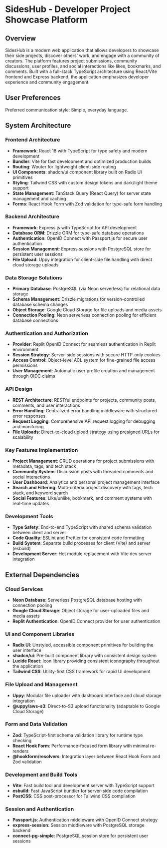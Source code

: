 # SidesHub - Developer Project Showcase Platform

## Overview

SidesHub is a modern web application that allows developers to showcase their side projects, discover others' work, and engage with a community of creators. The platform features project submissions, community discussions, user profiles, and social interactions like likes, bookmarks, and comments. Built with a full-stack TypeScript architecture using React/Vite frontend and Express backend, the application emphasizes developer experience and community engagement.

## User Preferences

Preferred communication style: Simple, everyday language.

## System Architecture

### Frontend Architecture
- **Framework**: React 18 with TypeScript for type safety and modern development
- **Bundler**: Vite for fast development and optimized production builds
- **Routing**: Wouter for lightweight client-side routing
- **UI Components**: shadcn/ui component library built on Radix UI primitives
- **Styling**: Tailwind CSS with custom design tokens and dark/light theme support
- **State Management**: TanStack Query (React Query) for server state management and caching
- **Forms**: React Hook Form with Zod validation for type-safe form handling

### Backend Architecture
- **Framework**: Express.js with TypeScript for API development
- **Database ORM**: Drizzle ORM for type-safe database operations
- **Authentication**: OpenID Connect with Passport.js for secure user authentication
- **Session Management**: Express sessions with PostgreSQL store for persistent user sessions
- **File Upload**: Uppy integration for client-side file handling with direct cloud storage uploads

### Data Storage Solutions
- **Primary Database**: PostgreSQL (via Neon serverless) for relational data storage
- **Schema Management**: Drizzle migrations for version-controlled database schema changes
- **Object Storage**: Google Cloud Storage for file uploads and media assets
- **Connection Pooling**: Neon serverless connection pooling for efficient database connections

### Authentication and Authorization
- **Provider**: Replit OpenID Connect for seamless authentication in Replit environment
- **Session Strategy**: Server-side sessions with secure HTTP-only cookies
- **Access Control**: Object-level ACL system for fine-grained file access permissions
- **User Management**: Automatic user profile creation and management through OIDC claims

### API Design
- **REST Architecture**: RESTful endpoints for projects, community posts, comments, and user interactions
- **Error Handling**: Centralized error handling middleware with structured error responses
- **Request Logging**: Comprehensive API request logging for debugging and monitoring
- **File Uploads**: Direct-to-cloud upload strategy using presigned URLs for scalability

### Key Features Implementation
- **Project Management**: CRUD operations for project submissions with metadata, tags, and tech stack
- **Community System**: Discussion posts with threaded comments and social interactions
- **User Dashboard**: Analytics and personal project management interface
- **Search and Filtering**: Multi-criteria project discovery with tags, tech stack, and keyword search
- **Social Features**: Like/unlike, bookmark, and comment systems with real-time updates

### Development Tools
- **Type Safety**: End-to-end TypeScript with shared schema validation between client and server
- **Code Quality**: ESLint and Prettier for consistent code formatting
- **Build System**: Separate build processes for client (Vite) and server (esbuild)
- **Development Server**: Hot module replacement with Vite dev server integration

## External Dependencies

### Cloud Services
- **Neon Database**: Serverless PostgreSQL database hosting with connection pooling
- **Google Cloud Storage**: Object storage for user-uploaded files and media assets
- **Replit Authentication**: OpenID Connect provider for user authentication

### UI and Component Libraries
- **Radix UI**: Unstyled, accessible component primitives for building the user interface
- **shadcn/ui**: Pre-built component library with consistent design system
- **Lucide React**: Icon library providing consistent iconography throughout the application
- **Tailwind CSS**: Utility-first CSS framework for rapid UI development

### File Upload and Management
- **Uppy**: Modular file uploader with dashboard interface and cloud storage integration
- **@uppy/aws-s3**: Direct-to-S3 upload functionality (adaptable to Google Cloud Storage)

### Form and Data Validation
- **Zod**: TypeScript-first schema validation library for runtime type checking
- **React Hook Form**: Performance-focused form library with minimal re-renders
- **@hookform/resolvers**: Integration layer between React Hook Form and Zod validation

### Development and Build Tools
- **Vite**: Fast build tool and development server with TypeScript support
- **esbuild**: Fast JavaScript bundler for server-side code compilation
- **PostCSS**: CSS post-processor for Tailwind CSS compilation

### Session and Authentication
- **Passport.js**: Authentication middleware with OpenID Connect strategy
- **express-session**: Session middleware with PostgreSQL storage backend
- **connect-pg-simple**: PostgreSQL session store for persistent user sessions